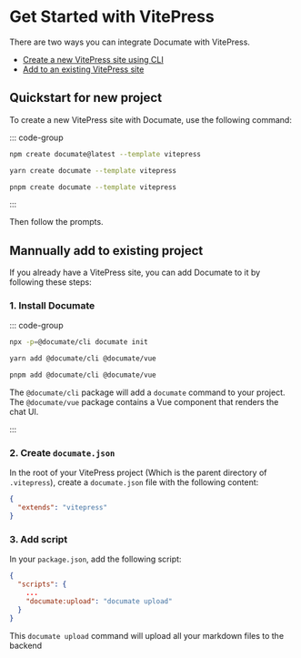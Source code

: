 # Get Started with VitePress

There are two ways you can integrate Documate with VitePress.

- [Create a new VitePress site using CLI](#quickstart-for-new-project)
- [Add to an existing VitePress site](#mannually-add-to-existing-project)

## Quickstart for new project

To create a new VitePress site with Documate, use the following command:

::: code-group

```bash [npm]
npm create documate@latest --template vitepress
```

```bash [yarn]
yarn create documate --template vitepress
```

```bash [pnpm]
pnpm create documate --template vitepress
```

:::

Then follow the prompts.

## Mannually add to existing project

If you already have a VitePress site, you can add Documate to it by following these steps:

### 1. Install Documate

::: code-group

```bash [npm]
npx -p=@documate/cli documate init
```

```bash [yarn]
yarn add @documate/cli @documate/vue
```

```bash [pnpm]
pnpm add @documate/cli @documate/vue
```

The `@documate/cli` package will add a `documate` command to your project. The `@documate/vue` package contains a Vue component that renders the chat UI.

:::

### 2. Create `documate.json`

In the root of your VitePress project (Which is the parent directory of `.vitepress`), create a `documate.json` file with the following content:

```json
{
  "extends": "vitepress"
}
```

### 3. Add script

In your `package.json`, add the following script:

```json
{
  "scripts": {
    ...
    "documate:upload": "documate upload"
  }
}
```

This `documate upload` command will upload all your markdown files to the backend
